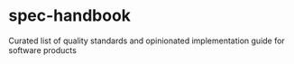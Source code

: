 # spec-handbook
Curated list of quality standards and opinionated implementation guide for software products
